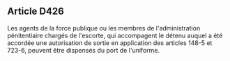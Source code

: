 Article D426
----
Les agents de la force publique ou les membres de l'administration pénitentiaire
chargés de l'escorte, qui accompagent le détenu auquel a été accordée une
autorisation de sortie en application des articles 148-5 et 723-6, peuvent être
dispensés du port de l'uniforme.
